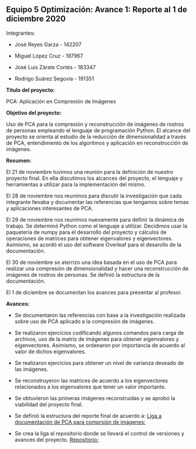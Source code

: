 ## Equipo 5 Optimización: Avance 1: Reporte al 1 de diciembre 2020

Integrantes:

* José Reyes Garza - 142207

* Miguel López Cruz - 197967

* José Luis Zárate Cortés - 183347

* Rodrigo Suárez Segovia - 191351

**Título del proyecto:** 

PCA: Aplicación en Compresión de Imágenes

**Objetivo del proyecto:**

Uso de PCA para la compresión y reconstrucción de imágenes de rostros de personas empleando el lenguaje de programación Python. El alcance del proyecto se orienta al estudio de la reducción de dimensionalidad a través de PCA, entendimiento de los algoritmos y aplicación en reconstrucción de imágenes.

**Resumen:**

El 21 de noviembre tuvimos una reunión para la definición de nuestro proyecto final. En ella discutimos los alcances del proyecto, el lenguaje y herramientas a utilizar para la implementación del mismo.

El 28 de noviembre nos reunimos para discutir la investigación que cada integrante llevaba y documentar las referencias que tengamos sobre temas y aplicaciones interesantes de PCA.

El 29 de noviembre nos reunimos nuevamente para definir la dinámica de trabajo. Se determinó Python como el lenguaje a utilizar. Decidimos usar la paquetería de numpy para el desarrollo del proyecto y cálculos de operaciones de matrices para obtener eigenvalores y eigenvectores. Asimismo, se acordó el uso del software Overleaf para el desarollo de la documentación.

El 30 de noviembre se aterrizo una idea basada en el uso de PCA para realizar una compresión de dimensionalidad y hacer una reconstrucción de imágenes de rostros de personas. Se definió la estructura de la documentación.

El 1 de diciembre se documentan los avances para presentar al profesor.

**Avances:**

* Se documentaron las referencias con base a la investigación realizada sobre uso de PCA aplicado a la compresión de imágenes.

* Se realizaron ejercicios codificando algunos comandos para carga de archivos, uso de la matriz de imágenes para obtener eigenvalores y eigenvectores. Asimismo, se ordenaron por importancia de acuerdo al valor de dichos eigenvalores.

* Se realizaron ejercicios para obtener un nivel de varianza deseado de las imágenes.

* Se reconstruyeron las matrices de acuerdo a los eigenvectores relacionados a los eigenvalores que tener un valor importante.

* Se obtuvieron las primeras imágenes reconstruidas y se aprobó la viabilidad del proyecto final. 

* Se definió la estructura del reporte final de acuerdo a: [Liga a documentación de PCA para comprsión de imágenes:](https://es.overleaf.com/project/5fc535eb8fa71982ee3a3c48)

* Se crea la liga al repositorio donde se llevará el control de versiones y avances del proyecto. [Repositorio:](https://es.overleaf.com/project/5fc535eb8fa71982ee3a3c48)


